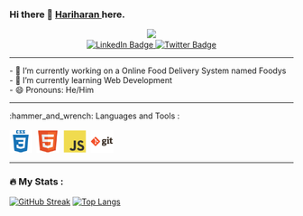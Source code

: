 ### Hi there 👋 <a href="https://hariharan2604.github.io/">Hariharan </a>here.

<div id="header" align="center">
  <img src="https://media.giphy.com/media/qgQUggAC3Pfv687qPC/giphy.gif" width="200" />
  <div id="badges">
  <a href="https://www.linkedin.com/in/hariharan-jayachandran-008931221/">
    <img src="https://img.shields.io/badge/LinkedIn-blue?style=for-the-badge&logo=linkedin&logoColor=white" alt="LinkedIn Badge"/>
  </a>
  <a href="https://twitter.com/Hariharan_2604">
    <img src="https://img.shields.io/badge/Twitter-blue?style=for-the-badge&logo=twitter&logoColor=white" alt="Twitter Badge"/>
  </a>
</div>
  <hr>
</div>
<div>
- 🔭 I’m currently working on a Online Food Delivery System named Foodys<br>
- 🌱 I’m currently learning Web Development<br>
- 😄 Pronouns: He/Him
</div>
<hr>
<div>
  :hammer_and_wrench: Languages and Tools :<br><br>
  <img src="https://github.com/devicons/devicon/blob/master/icons/css3/css3-plain-wordmark.svg"  title="CSS3" alt="CSS" width="40" height="40"/>&nbsp;
  <img src="https://github.com/devicons/devicon/blob/master/icons/html5/html5-original.svg" title="HTML5" alt="HTML" width="40" height="40"/>&nbsp;
  <img src="https://github.com/devicons/devicon/blob/master/icons/javascript/javascript-original.svg" title="JavaScript" alt="JavaScript" width="40" height="40"/>&nbsp;
  <img src="https://github.com/devicons/devicon/blob/master/icons/git/git-original-wordmark.svg" title="Git" **alt="Git" width="40" height="40"/>
</div>
<hr>

### :fire: My Stats :
[![GitHub Streak](https://streak-stats.demolab.com?user=hariharan2604&theme=gruvbox)](https://git.io/streak-stats)
[![Top Langs](https://github-readme-stats.vercel.app/api/top-langs/?username=hariharan2604&layout=compact&theme=vision-friendly-dark)](https://github.com/anuraghazra/github-readme-stats)
